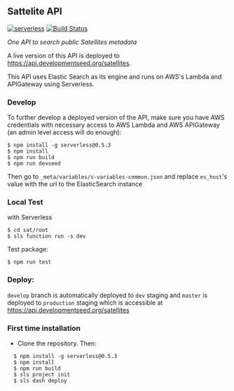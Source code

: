 ## Sattelite API

[![serverless](http://public.serverless.com/badges/v3.svg)](http://www.serverless.com)
[![Build Status](https://travis-ci.org/sat-utils/sat-api.svg?branch=develop)](https://travis-ci.org/sat-utils/sat-api)

*One API to search public Satellites metadata*

A live version of this API is deployed to https://api.developmentseed.org/satellites.

This API uses Elastic Search as its engine and runs on AWS's Lambda and APIGateway using Serverless.

### Develop

To further develop a deployed version of the API, make sure you have AWS credentials with necessary access to AWS Lambda and AWS APIGateway (an admin level access will do enough):

    $ npm install -g serverless@0.5.3
    $ npm install
    $ npm run build
    $ npm run devseed

Then go to `_meta/variables/s-variables-common.json` and replace `es_host`'s value with the url to the ElasticSearch instance

### Local Test

with Serverless

    $ cd sat/root
    $ sls function run -s dev

Test package:

    $ npm run test

### Deploy:

`develop` branch is automatically deployed to `dev` staging and `master` is deployed to `production` staging which is accessible at https://api.developmentseed.org/satellites


### First time installation

- Clone the repository. Then:

```
  $ npm install -g serverless@0.5.3
  $ npm install
  $ npm run build
  $ sls project init
  $ sls dash deploy
```

